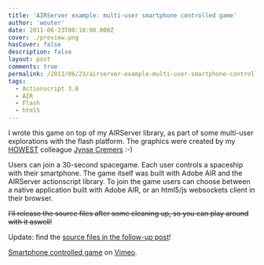 ```yaml
---
title: 'AIRServer example: multi-user smartphone controlled game'
author: 'wouter'
date: 2011-06-23T00:10:00.000Z
cover: ./preview.png
hasCover: false
description: false
layout: post
comments: true
permalink: /2011/06/23/airserver-example-multi-user-smartphone-controlled-game/
tags:
  - Actionscript 3.0
  - AIR
  - Flash
  - html5
---
```

I wrote this game on top of my AIRServer library, as part of some multi-user explorations with the flash platform. The graphics were created by my [HOWEST][1] colleague [Jynse Cremers][2] :-)

Users can join a 30-second spacegame. Each user controls a spaceship with their smartphone. The game itself was built with Adobe AIR and the AIRServer actionscript library. To join the game users can choose between a native application built with Adobe AIR, or an html5/js websockets client in their browser.

<del datetime="2011-07-04T09:43:12+00:00">I’ll release the source files after some cleaning up, so you can play around with it aswell!</del>

Update: find the [source files in the follow-up post][3]!

[Smartphone controlled game][4] on [Vimeo][5].

 [1]: http://howest.be
 [2]: http://twitter.com/jynse
 [3]: /2011/07/04/source-code-for-airserver-space-game/
 [4]: http://vimeo.com/25446935
 [5]: http://vimeo.com